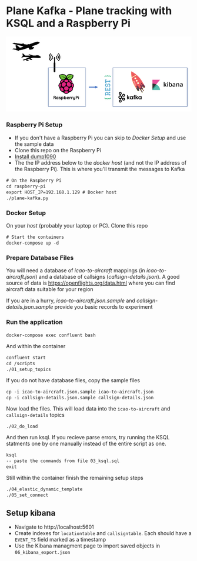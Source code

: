 # Plane Kafka - Plane tracking with KSQL and a Raspberry Pi

![Arch](/docs/plane-kafka-01.png)

### Raspberry Pi Setup
- If you don't have a Raspberry Pi you can skip to _Docker Setup_ and use the sample data
- Clone this repo on the Raspberry Pi
- [Install dump1090](https://www.rtl-sdr.com/adsb-aircraft-radar-with-rtl-sdr)  
- The the IP address below to the _docker host_ (and not the IP address of the Raspberry Pi).  This is where you'll transmit the messages to Kafka

```
# On the Raspberry Pi 
cd raspberry-pi
export HOST_IP=192.168.1.129 # Docker host
./plane-kafka.py
```

### Docker Setup
On your _host_ (probably your laptop or PC). Clone this repo
```
# Start the containers 
docker-compose up -d
```

### Prepare Database Files
You will need a database of _icao-to-aircraft_ mappings (in _icao-to-aircraft.json_) and a database of callsigns (_callsign-details.json_).  A good source of data is https://openflights.org/data.html where you can find aircraft data suitable for your region

If you are in a hurry, _icao-to-aircraft.json.sample_ and _callsign-details.json.sample_ provide you basic records to experiment


### Run the application

```
docker-compose exec confluent bash
```

And within the container
```
confluent start
cd /scripts
./01_setup_topics
```

If you do not have database files, copy the sample files
```
cp -i icao-to-aircraft.json.sample icao-to-aircraft.json
cp -i callsign-details.json.sample callsign-details.json
```

Now load the files.  This will load data into the `icao-to-aircraft` and `callsign-details` topics
```
./02_do_load
```


And then run ksql.  If you recieve parse errors, try running the KSQL statments one by one manually instead of the entire script as one.

```
ksql
-- paste the commands from file 03_ksql.sql
exit
```

Still within the container finish the remaining setup steps
```
./04_elastic_dynamic_template
./05_set_connect
```

## Setup kibana
- Navigate to http://localhost:5601
- Create indexes for `locationtable` and `callsigntable`.  Each should have a `EVENT_TS` field marked as a timestamp
- Use the Kibana managment page to import saved objects in `06_kibana_export.json`


